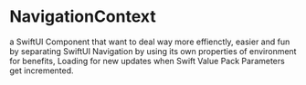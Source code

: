 # NavigationContext
a SwiftUI Component that want to deal way more effienctly, easier and fun by separating SwiftUI Navigation by using its own properties of environment for benefits, Loading for new updates when Swift Value Pack Parameters get incremented.
